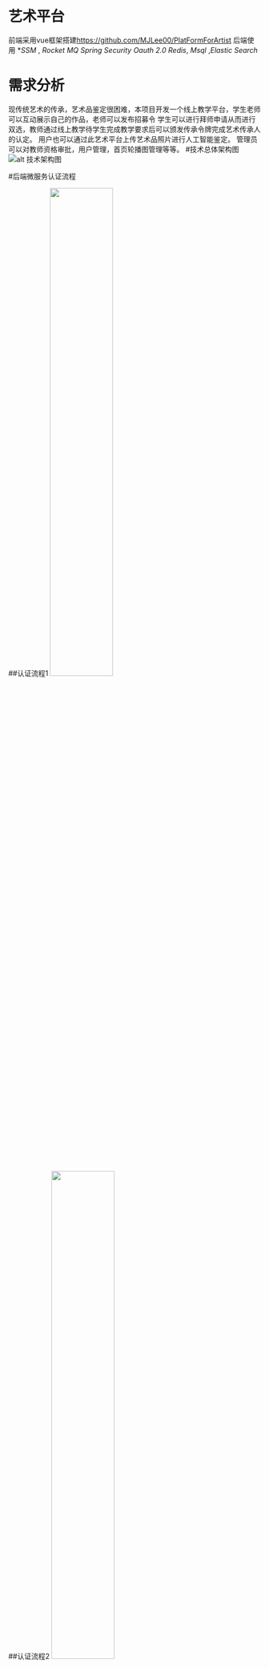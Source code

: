 # 艺术平台
前端采用vue框架搭建<https://github.com/MJLee00/PlatFormForArtist>
后端使用 **SSM* , *Rocket MQ*  *Spring Security Oauth 2.0* *Redis*, *Msql* ,*Elastic Search*
# 需求分析
现传统艺术的传承，艺术品鉴定很困难，本项目开发一个线上教学平台，学生老师可以互动展示自己的作品，老师可以发布招募令
学生可以进行拜师申请从而进行双选，教师通过线上教学待学生完成教学要求后可以颁发传承令牌完成艺术传承人的认定。
用户也可以通过此艺术平台上传艺术品照片进行人工智能鉴定。
管理员可以对教师资格审批，用户管理，首页轮播图管理等等。
#技术总体架构图
![alt 技术架构图](https://github.com/MJLee00/ArtistPlatformBackend/documents/技术架构图.png)

#后端微服务认证流程

##认证流程1
<img src="http://static.runoob.com/images/runoob-logo.png" width="50%">

##认证流程2
<img src="https://github.com/MJLee00/ArtistPlatformBackend/documents/认证流程2.jpg" width="50%">

##认证流程3
<img src="https://github.com/MJLee00/ArtistPlatformBackend/documents/认证流程3.jpg" width="50%">


#服务功能
|  服务名称  | 端口号 | 功能 |
|  ----  | ----  |  ----|
|  pp-service-oauth | 40400      | 用户登录认证返回cookie和token，第一次获取短令牌和cookie，进行第二次访问redis获取长令牌|
|  pp-govern-gateway  |  60201     | 用户进行后端微服务访问，RPC调用微服务 |
|  pp-service-source  |  8888/9999     |  资源服务器，可以根据长令牌中的权限进行过滤|
| pp-govern-center|40401/40402|微服务注册中心，用于监听各个微服务的状态，使得各个服务之间可以进行互相调用|
| pp-service-ucenter| 40300|用于获取从pp-service-oauth服务中进行的远程调用请求，返回用户信息，给oauth进行验证|

